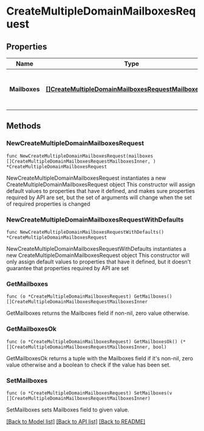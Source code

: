 # CreateMultipleDomainMailboxesRequest

## Properties

Name | Type | Description | Notes
------------ | ------------- | ------------- | -------------
**Mailboxes** | [**[]CreateMultipleDomainMailboxesRequestMailboxesInner**](CreateMultipleDomainMailboxesRequestMailboxesInner.md) | Массив объектов с данными почтовых ящиков | 

## Methods

### NewCreateMultipleDomainMailboxesRequest

`func NewCreateMultipleDomainMailboxesRequest(mailboxes []CreateMultipleDomainMailboxesRequestMailboxesInner, ) *CreateMultipleDomainMailboxesRequest`

NewCreateMultipleDomainMailboxesRequest instantiates a new CreateMultipleDomainMailboxesRequest object
This constructor will assign default values to properties that have it defined,
and makes sure properties required by API are set, but the set of arguments
will change when the set of required properties is changed

### NewCreateMultipleDomainMailboxesRequestWithDefaults

`func NewCreateMultipleDomainMailboxesRequestWithDefaults() *CreateMultipleDomainMailboxesRequest`

NewCreateMultipleDomainMailboxesRequestWithDefaults instantiates a new CreateMultipleDomainMailboxesRequest object
This constructor will only assign default values to properties that have it defined,
but it doesn't guarantee that properties required by API are set

### GetMailboxes

`func (o *CreateMultipleDomainMailboxesRequest) GetMailboxes() []CreateMultipleDomainMailboxesRequestMailboxesInner`

GetMailboxes returns the Mailboxes field if non-nil, zero value otherwise.

### GetMailboxesOk

`func (o *CreateMultipleDomainMailboxesRequest) GetMailboxesOk() (*[]CreateMultipleDomainMailboxesRequestMailboxesInner, bool)`

GetMailboxesOk returns a tuple with the Mailboxes field if it's non-nil, zero value otherwise
and a boolean to check if the value has been set.

### SetMailboxes

`func (o *CreateMultipleDomainMailboxesRequest) SetMailboxes(v []CreateMultipleDomainMailboxesRequestMailboxesInner)`

SetMailboxes sets Mailboxes field to given value.



[[Back to Model list]](../README.md#documentation-for-models) [[Back to API list]](../README.md#documentation-for-api-endpoints) [[Back to README]](../README.md)


